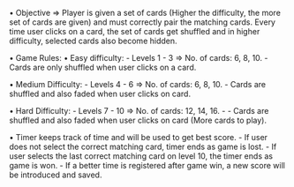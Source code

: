 • Objective => Player is given a set of cards (Higher the difficulty, the more set of cards are given) and must correctly pair the matching cards. Every time user clicks on a card, the set of cards get shuffled and in higher difficulty, selected cards also become hidden.

• Game Rules:
  • Easy difficulty:
    - Levels 1 - 3 => No. of cards: 6, 8, 10.
    - Cards are only shuffled when user clicks on a card.

  • Medium Difficulty:
    - Levels 4 - 6 => No. of cards: 6, 8, 10.
    - Cards are shuffled and also faded when user clicks on card.

  • Hard Difficulty:
    - Levels 7 - 10 => No. of cards: 12, 14, 16.
    - - Cards are shuffled and also faded when user clicks on card (More cards to play).

  • Timer keeps track of time and will be used to get best score.
    - If user does not select the correct matching card, timer ends as game is lost.
    - If user selects the last correct matching card on level 10, the timer ends as game is won.
    - If a better time is registered after game win, a new score will be introduced and saved.